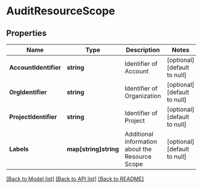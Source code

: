 # AuditResourceScope

## Properties
Name | Type | Description | Notes
------------ | ------------- | ------------- | -------------
**AccountIdentifier** | **string** | Identifier of Account | [optional] [default to null]
**OrgIdentifier** | **string** | Identifier of Organization | [optional] [default to null]
**ProjectIdentifier** | **string** | Identifier of Project | [optional] [default to null]
**Labels** | **map[string]string** | Additional information about the Resource Scope | [optional] [default to null]

[[Back to Model list]](../README.md#documentation-for-models) [[Back to API list]](../README.md#documentation-for-api-endpoints) [[Back to README]](../README.md)

